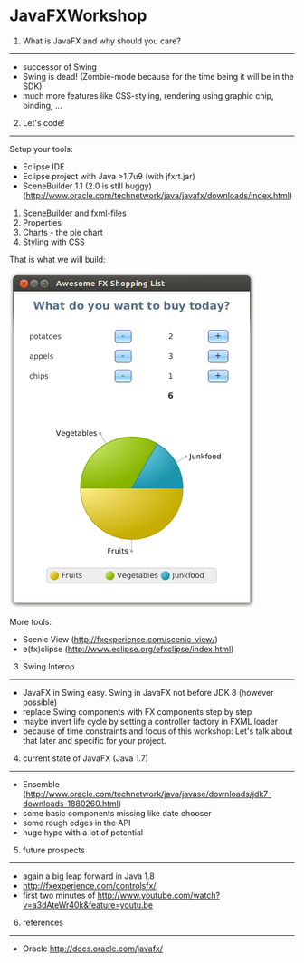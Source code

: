 JavaFXWorkshop
==============

1. What is JavaFX and why should you care?
---------------
- successor of Swing
- Swing is dead! (Zombie-mode because for the time being it will be in the SDK)
- much more features like CSS-styling, rendering using graphic chip, binding, ...

2. Let's code!
--------------

Setup your tools:
- Eclipse IDE
- Eclipse project with Java >1.7u9 (with jfxrt.jar)
- SceneBuilder 1.1 (2.0 is still buggy) (http://www.oracle.com/technetwork/java/javafx/downloads/index.html)

1. SceneBuilder and fxml-files
2. Properties
3. Charts - the pie chart
4. Styling with CSS

That is what we will build:

![alt tag](awesomeFXShoppingList.png)

More tools:
- Scenic View  (http://fxexperience.com/scenic-view/)
- e(fx)clipse (http://www.eclipse.org/efxclipse/index.html)


3. Swing Interop
----------------
- JavaFX in Swing easy. Swing in JavaFX not before JDK 8 (however possible)
- replace Swing components with FX components step by step
- maybe invert life cycle by setting a controller factory in FXML loader
- because of time constraints and focus of this workshop: Let's talk about that later and specific for your project.

4. current state of JavaFX (Java 1.7)
-------------------------------------
- Ensemble (http://www.oracle.com/technetwork/java/javase/downloads/jdk7-downloads-1880260.html)
- some basic components missing like date chooser
- some rough edges in the API
- huge hype with a lot of potential

5. future prospects
--------------------
- again a big leap forward in Java 1.8
- http://fxexperience.com/controlsfx/
- first two minutes of http://www.youtube.com/watch?v=a3dAteWr40k&feature=youtu.be

6. references
-------------

- Oracle http://docs.oracle.com/javafx/